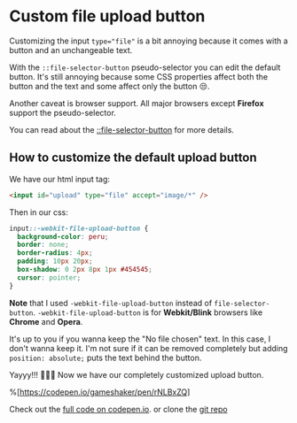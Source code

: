 # Custom file upload button

Customizing the input `type="file"` is a bit annoying because it comes with a button and an unchangeable text.

With the `::file-selector-button` pseudo-selector you can edit the default button. It's still annoying because some CSS properties affect both the button and the text and some affect only the button 😒.

Another caveat is browser support. All major browsers except **Firefox** support the pseudo-selector.

You can read about the [::file-selector-button](https://developer.mozilla.org/en-US/docs/Web/CSS/::file-selector-button) for more details.

## How to customize the default upload button

We have our html input tag:

```html
<input id="upload" type="file" accept="image/*" />
```

Then in our css:

```css
input::-webkit-file-upload-button {
  background-color: peru;
  border: none;
  border-radius: 4px;
  padding: 10px 20px;
  box-shadow: 0 2px 8px 1px #454545;
  cursor: pointer;
}
```

**Note** that I used `-webkit-file-upload-button` instead of `file-selector-button`. `-webkit-file-upload-button` is for **Webkit/Blink** browsers like **Chrome** and **Opera**.

It's up to you if you wanna keep the "No file chosen" text. In this case, I don't wanna keep it. I'm not sure if it can be removed completely but adding `position: absolute;` puts the text behind the button.

Yayyy!!! 🎉🎉🎉 Now we have our completely customized upload button.

%[https://codepen.io/gameshaker/pen/rNLBxZQ]

Check out the [full code on codepen.io](https://codepen.io/gameshaker/pen/rNLBxZQ). or clone the [git repo]()
